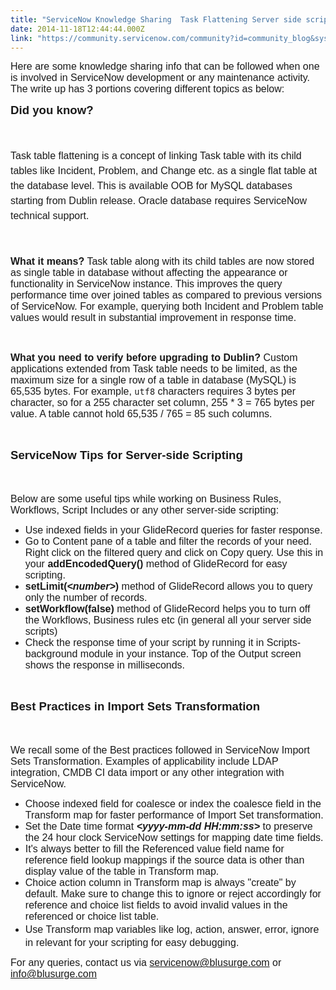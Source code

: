 ```yaml
---
title: "ServiceNow Knowledge Sharing  Task Flattening Server side scripting Import Sets"
date: 2014-11-18T12:44:44.000Z
link: "https://community.servicenow.com/community?id=community_blog&sys_id=44bc2a25dbd0dbc01dcaf3231f96192a"
---
```

<p><span style="font-size: 12pt; font-family: calibri, verdana, arial, sans-serif;">Here are some knowledge sharing info that can be followed when one is involved in ServiceNow development or any maintenance activity. The write up has 3 portions covering different topics as below:</span></p><p></p><p><span style="font-family: calibri, verdana, arial, sans-serif; font-size: 12pt;"><strong style="font-size: 14pt;">Did you know?</strong></span></p><p><span style="font-family: calibri, verdana, arial, sans-serif; font-size: 12pt;"><strong style="font-size: 14pt;"><br/></strong></span></p><p><span style="font-family: calibri, verdana, arial, sans-serif; font-size: 12pt;">Task table flattening </span><span style="font-family: calibri, verdana, arial, sans-serif; font-size: 12pt; line-height: 1.5em;">is a concept of linking Task table with its child tables like Incident, Problem, and Change etc. as a single flat table at the database level. This is available OOB for MySQL databases starting from Dublin release. Oracle database requires ServiceNow technical support.</span></p><p><span style="font-family: calibri, verdana, arial, sans-serif; font-size: 12pt; line-height: 1.5em;"><br/></span></p><p><span style="font-family: calibri, verdana, arial, sans-serif; font-size: 12pt;"><strong>What it means?</strong> Task table along with its child tables are now stored as single table in database without affecting the appearance or functionality in ServiceNow instance. This improves the query performance time over joined tables as compared to previous versions of ServiceNow. For example, querying both Incident and Problem table values would result in substantial improvement in response time.</span></p><p><span style="font-family: calibri, verdana, arial, sans-serif; font-size: 12pt;"><br/></span></p><p><span style="font-family: calibri, verdana, arial, sans-serif; font-size: 12pt;"><strong>What you need to verify before upgrading to Dublin?</strong> Custom applications extended from Task table needs to be limited, as the maximum size for a single row of a table in database (MySQL) is 65,535 bytes. For example, <code>utf8</code> characters requires 3 bytes per character, so for a 255 character set column, 255 * 3 = 765 bytes per value. A table cannot hold 65,535 / 765 = 85 such columns.</span></p><p><span style="font-family: calibri, verdana, arial, sans-serif; font-size: 12pt;"><br/></span></p><p><span style="font-family: calibri, verdana, arial, sans-serif; font-size: 12pt;"><strong style="font-size: 14pt;">ServiceNow Tips for Server-side Scripting</strong></span></p><p><span style="font-family: calibri, verdana, arial, sans-serif; font-size: 12pt;"><strong style="font-size: 14pt;"><br/></strong></span></p><p><span style="font-family: calibri, verdana, arial, sans-serif; font-size: 12pt;">Below are some useful tips while working on Business Rules, Workflows, Script Includes or any other server-side scripting:</span></p><ul style="list-style-type: disc;"><li><span style="font-family: calibri, verdana, arial, sans-serif; font-size: 12pt;">Use indexed fields in your GlideRecord queries for faster response.</span></li><li><span style="font-family: calibri, verdana, arial, sans-serif; font-size: 12pt;">Go to Content pane of a table and filter the records of your need. Right click on the filtered query and click on Copy query. Use this in your <strong>addEncodedQuery()</strong> method of GlideRecord for easy scripting.</span></li><li><span style="font-family: calibri, verdana, arial, sans-serif; font-size: 12pt;"><strong>setLimit(<em>&lt;number&gt;</em>)</strong> method of GlideRecord allows you to query only the number of records.</span></li><li><span style="font-family: calibri, verdana, arial, sans-serif; font-size: 12pt;"><strong>setWorkflow(false)</strong> method of GlideRecord helps you to turn off the Workflows, Business rules etc (in general all your server side scripts)</span></li><li><span style="font-family: calibri, verdana, arial, sans-serif; font-size: 12pt;">Check the response time of your script by running it in Scripts-background module in your instance. Top of the Output screen shows the response in milliseconds.</span></li></ul><p><span style="font-family: calibri, verdana, arial, sans-serif; font-size: 12pt;"><br/></span></p><p><span style="font-family: calibri, verdana, arial, sans-serif; font-size: 12pt;"><strong style="font-size: 14pt;">Best Practices in Import Sets Transformation</strong></span></p><p><span style="font-family: calibri, verdana, arial, sans-serif; font-size: 12pt;"><strong style="font-size: 14pt;"><br/></strong></span></p><p><span style="font-family: calibri, verdana, arial, sans-serif; font-size: 12pt;">We recall some of the Best practices followed in ServiceNow Import Sets Transformation. Examples of applicability include LDAP integration, CMDB CI data import or any other integration with ServiceNow.</span></p><ul style="list-style-type: disc;"><li><span style="font-family: calibri, verdana, arial, sans-serif; font-size: 12pt;">Choose indexed field for coalesce or index the coalesce field in the Transform map for faster performance of Import Set transformation.</span></li><li><span style="font-family: calibri, verdana, arial, sans-serif; font-size: 12pt;">Set the Date time format <strong><em>&lt;yyyy-mm-dd HH:mm:ss&gt;</em> </strong>to preserve the 24 hour clock ServiceNow settings for mapping date time fields.</span></li><li><span style="font-family: calibri, verdana, arial, sans-serif; font-size: 12pt;">It's always better to fill the Referenced value field name for reference field lookup mappings if the source data is other than display value of the table in Transform map.</span></li><li><span style="font-family: calibri, verdana, arial, sans-serif; font-size: 12pt;">Choice action column in Transform map is always "create" by default. Make sure to change this to ignore or reject accordingly for reference and choice list fields to avoid invalid values in the referenced or choice list table.</span></li><li><span style="font-family: calibri, verdana, arial, sans-serif; font-size: 12pt; line-height: 1.5em;">Use Transform map variables like log, action, answer, error, ignore in relevant for your scripting for easy debugging.</span></li></ul><p><span style="font-family: calibri, verdana, arial, sans-serif; font-size: 12pt;">For any queries, contact us via <a title="rvicenow@blusurge.com" href="mailto:servicenow@blusurge.com">servicenow@blusurge.com</a> or <a title="fo@blusurge.com" href="mailto:info@blusurge.com">info@blusurge.com</a> </span></p>